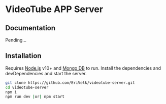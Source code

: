 # VideoTube APP Server
## Documentation
Pending...
## Installation
Requires [Node.js](https://nodejs.org/es/) v10+ and [Mongo DB](https://www.mongodb.com/try/download/community) to run.
Install the dependencies and devDependencies and start the server.
```sh
git clone https://github.com/EriVelk/videotube-server.git
cd videotube-server
npm i
npm run dev |or| npm start
```